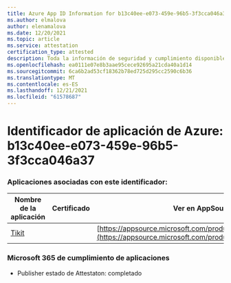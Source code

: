 ```yaml
---
title: Azure App ID Information for b13c40ee-e073-459e-96b5-3f3cca046a37
ms.author: elmalova
author: elenamalova
ms.date: 12/20/2021
ms.topic: article
ms.service: attestation
certification_type: attested
description: Toda la información de seguridad y cumplimiento disponible para b13c40ee-e073-459e-96b5-3f3cca046a37.
ms.openlocfilehash: ea0111e07e8b3aae95cece92695a21cda40a1d14
ms.sourcegitcommit: 6ca6b2ad53cf18362b78ed725d295cc2590c6b36
ms.translationtype: MT
ms.contentlocale: es-ES
ms.lasthandoff: 12/21/2021
ms.locfileid: "61578687"
---
```

# <a name="azure-app-id-b13c40ee-e073-459e-96b5-3f3cca046a37"></a>Identificador de aplicación de Azure: b13c40ee-e073-459e-96b5-3f3cca046a37


### <a name="apps-associated-with-this-id"></a>Aplicaciones asociadas con este identificador:
| **Nombre de la aplicación** | **Certificado** | **Ver en AppSource** |
|--------------|---------------|-----------------------|
| [Tikit](https://docs.microsoft.com/microsoft-365-app-certification/forward/WA200002602) |  | [https://appsource.microsoft.com/product/office/WA200002602](https://appsource.microsoft.com/product/office/WA200002602) |

### <a name="microsoft-365-app-compliance-status"></a>Microsoft 365 de cumplimiento de aplicaciones
- Publisher estado de Attestaton: completado
